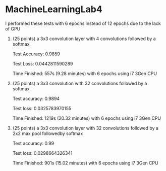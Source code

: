 # MachineLearningLab4
I performed these tests with 6 epochs instead of 12 epochs due to the lack of GPU

1.  (25 points) a 3x3 convolution layer with 4 convolutions followed by a softmax
    
    Test Accuracy: 0.9859
    
    Test Loss: 0.0442811590289
    
    Time Finished: 557s (9.28 minutes) with 6 epochs using i7 3Gen CPU

2.  (25 points) a 3x3 convolution with 32 convolutions followed by a softmax
    
    Test accuracy: 0.9894
    
    Test loss: 0.0325783970155
    
    Time Finished: 1219s (20.32 minutes) with 6 epochs using i7 3Gen CPU

3.  (25 points) a 3x3 convolution layer with 32 convolutions followed by a 2x2 max pool followedby softmax
    
    Test accuracy: 0.99
    
    Test loss: 0.0298664326341
    
    Time Finished: 901s (15.02 minutes) with 6 epochs using i7 3Gen CPU    
    

